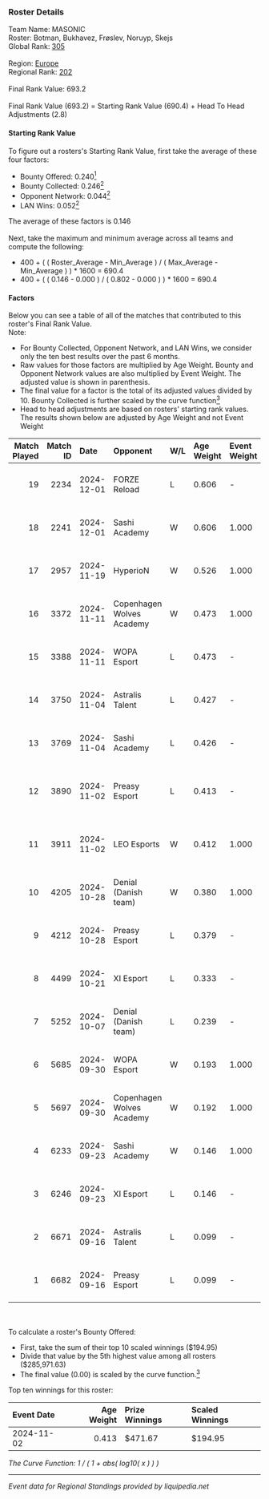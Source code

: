 ### Roster Details<br />
Team Name: MASONIC<br />
Roster: Botman, Bukhavez, Frøslev, Noruyp, Skejs<br />
Global Rank: [305](../../standings_global_2025_02_28.md)<br />
<br />
Region: [Europe]( ../../standings_europe_2025_02_28.md)<br />
Regional Rank: [202]( ../../standings_europe_2025_02_28.md)<br />
<br />
Final Rank Value:  693.2<br />
<br />
Final Rank Value (693.2) = Starting Rank Value (690.4) + Head To Head Adjustments (2.8)<br />

#### Starting Rank Value<br />
To figure out a rosters's Starting Rank Value, first take the average of these four factors:<br />
- Bounty Offered: 0.240[<sup>1</sup>](#table2)
- Bounty Collected: 0.246[<sup>2</sup>](#table1)
- Opponent Network: 0.044[<sup>2</sup>](#table1)
- LAN Wins: 0.052[<sup>2</sup>](#table1)

The average of these factors is 0.146<br />
<br />
Next, take the maximum and minimum average across all teams and compute the following:<br />
- 400 + ( ( Roster_Average - Min_Average ) / ( Max_Average - Min_Average ) ) * 1600 = 690.4
- 400 + ( ( 0.146 - 0.000 ) / ( 0.802 - 0.000 ) ) * 1600 = 690.4


#### Factors<br />
Below you can see a table of all of the matches that contributed to this roster's Final Rank Value.<br />
Note:<br />

- For Bounty Collected, Opponent Network, and LAN Wins, we consider only the ten best results over the past 6 months.
- Raw values for those factors are multiplied by Age Weight. Bounty and Opponent Network values are also multiplied by Event Weight. The adjusted value is shown in parenthesis.
- The final value for a factor is the total of its adjusted values divided by 10. Bounty Collected is further scaled by the curve function[<sup>3</sup>](#curveFunction)
- Head to head adjustments are based on rosters' starting rank values. The results shown below are adjusted by Age Weight and not Event Weight
<span id="table1"></span><br />


| Match Played | Match ID | Date       | Opponent                  | W/L | Age Weight | Event Weight | Bounty Collected | Opponent Network | LAN Wins  | H2H Adj. | Roster                                              |
| -: | -: | :- | :- | :- | :- | :- | :- | :- | :- | -: | :- |
|           19 |     2234 | 2024-12-01 | FORZE Reload              | L   | 0.606      | -            | -                | -                | -         |    -2.52 | Botman, Bukhavez, Frøslev, Noruyp, Skejs            |
|           18 |     2241 | 2024-12-01 | Sashi Academy             | W   | 0.606      | 1.000        | 0.001 (0.001)    | 0.310 (0.188)    | 0 (0.000) |    12.55 | Botman, Bukhavez, Frøslev, Noruyp, Skejs            |
|           17 |     2957 | 2024-11-19 | HyperioN                  | W   | 0.526      | 1.000        | 0.000 (0.000)    | 0.000 (0.000)    | 0 (0.000) |     2.84 | Botman, Frøslev, NoProblemGuy, Noruyp, Patti        |
|           16 |     3372 | 2024-11-11 | Copenhagen Wolves Academy | W   | 0.473      | 1.000        | 0.000 (0.000)    | 0.000 (0.000)    | 0 (0.000) |     2.44 | Botman, Frøslev, NoProblemGuy, Noruyp, Patti        |
|           15 |     3388 | 2024-11-11 | WOPA Esport               | L   | 0.473      | -            | -                | -                | -         |    -1.95 | Botman, Frøslev, NoProblemGuy, Noruyp, Patti        |
|           14 |     3750 | 2024-11-04 | Astralis Talent           | L   | 0.427      | -            | -                | -                | -         |    -3.39 | Botman, Frøslev, NoProblemGuy, Noruyp, Patti        |
|           13 |     3769 | 2024-11-04 | Sashi Academy             | L   | 0.426      | -            | -                | -                | -         |    -4.89 | Botman, Frøslev, NoProblemGuy, Noruyp, Patti        |
|           12 |     3890 | 2024-11-02 | Preasy Esport             | L   | 0.413      | -            | -                | -                | -         |    -2.89 | Botman, FrekaFiskeNN, Frøslev, NoProblemGuy, Noruyp |
|           11 |     3911 | 2024-11-02 | LEO Esports               | W   | 0.412      | 1.000        | 0.000 (0.000)    | 0.000 (0.000)    | 1 (0.412) |     2.14 | Botman, FrekaFiskeNN, Frøslev, NoProblemGuy, Noruyp |
|           10 |     4205 | 2024-10-28 | Denial (Danish team)      | W   | 0.380      | 1.000        | 0.001 (0.001)    | 0.114 (0.043)    | 0 (0.000) |     6.84 | Botman, Frøslev, NoProblemGuy, Noruyp, Patti        |
|            9 |     4212 | 2024-10-28 | Preasy Esport             | L   | 0.379      | -            | -                | -                | -         |    -2.52 | Botman, Frøslev, NoProblemGuy, Noruyp, Patti        |
|            8 |     4499 | 2024-10-21 | XI Esport                 | L   | 0.333      | -            | -                | -                | -         |    -7.13 | Botman, Frøslev, NoProblemGuy, Noruyp, Patti        |
|            7 |     5252 | 2024-10-07 | Denial (Danish team)      | L   | 0.239      | -            | -                | -                | -         |    -3.34 | Botman, Frøslev, NoProblemGuy, Noruyp, Patti        |
|            6 |     5685 | 2024-09-30 | WOPA Esport               | W   | 0.193      | 1.000        | 0.037 (0.007)    | 0.845 (0.163)    | 0 (0.000) |     5.22 | Botman, Frøslev, NoProblemGuy, Noruyp, Patti        |
|            5 |     5697 | 2024-09-30 | Copenhagen Wolves Academy | W   | 0.192      | 1.000        | 0.000 (0.000)    | 0.000 (0.000)    | 0 (0.000) |     1.00 | Botman, Frøslev, NoProblemGuy, Noruyp, Patti        |
|            4 |     6233 | 2024-09-23 | Sashi Academy             | W   | 0.146      | 1.000        | 0.001 (0.000)    | 0.310 (0.045)    | 0 (0.000) |     2.96 | Botman, Frøslev, NoProblemGuy, Noruyp, Patti        |
|            3 |     6246 | 2024-09-23 | XI Esport                 | L   | 0.146      | -            | -                | -                | -         |    -3.22 | Botman, Frøslev, NoProblemGuy, Noruyp, Patti        |
|            2 |     6671 | 2024-09-16 | Astralis Talent           | L   | 0.099      | -            | -                | -                | -         |    -0.72 | Botman, Frøslev, NoProblemGuy, Noruyp, Patti        |
|            1 |     6682 | 2024-09-16 | Preasy Esport             | L   | 0.099      | -            | -                | -                | -         |    -0.63 | Botman, Frøslev, NoProblemGuy, Noruyp, Patti        |

<br />
<span id="table2"></span><br />
To calculate a roster's Bounty Offered:<br />

- First, take the sum of their top 10 scaled winnings ($194.95)
- Divide that value by the 5th highest value among all rosters ($285,971.63)
- The final value (0.00) is scaled by the curve function.[<sup>3</sup>](#curveFunction)

Top ten winnings for this roster:<br />

| Event Date | Age Weight | Prize Winnings | Scaled Winnings |
| :- | -: | :- | :- |
| 2024-11-02 |      0.413 | $471.67        | $194.95         |


<span id="curveFunction"></span>_The Curve Function: 1 / ( 1 + abs( log10( x ) ) )_<br />

---
_Event data for Regional Standings provided by liquipedia.net_<br />
